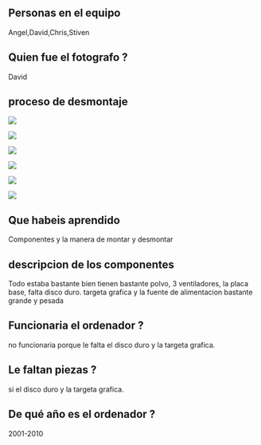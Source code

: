 ## Personas en el equipo

Angel,David,Chris,Stiven



## Quien fue el fotografo ?

David

## proceso de desmontaje

![](https://github.com/DavidMenCam/1er-trimestre/blob/main/IMG_20210929_124718_1.jpg)

![](https://github.com/DavidMenCam/1er-trimestre/blob/main/IMG_20210929_114820.jpg)

![](https://github.com/DavidMenCam/1er-trimestre/blob/main/IMG_20210929_114922.jpg)

![](https://github.com/DavidMenCam/1er-trimestre/blob/main/IMG_20210929_114925.jpg)

![](https://github.com/DavidMenCam/1er-trimestre/blob/main/IMG_20210929_115041.jpg)

![](https://github.com/DavidMenCam/1er-trimestre/blob/main/IMG_20210929_115135.jpg)


## Que habeis aprendido

Componentes y la manera de montar y desmontar

## descripcion de los componentes

Todo estaba bastante bien tienen bastante polvo, 3 ventiladores, la placa base, falta disco duro. targeta grafica y la fuente de alimentacion bastante grande y pesada

## Funcionaria el ordenador ?

no funcionaria porque le falta el disco duro y la targeta grafica.

## Le faltan piezas ?

si el disco duro y la targeta grafica.

## De qué año es el ordenador ?

2001-2010
